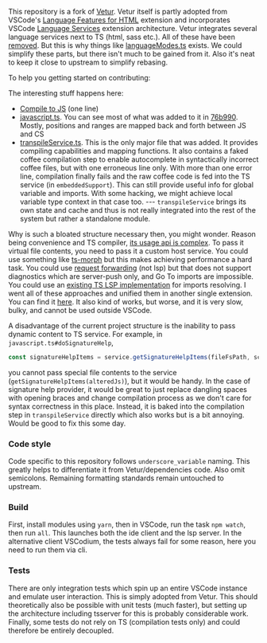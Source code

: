This repository is a fork of [Vetur](https://github.com/vuejs/vetur). Vetur itself is partly adopted from VSCode's [Language Features for HTML](https://github.com/microsoft/vscode/tree/main/extensions/html-language-features) extension and incorporates VSCode [Language Services](https://code.visualstudio.com/api/language-extensions/embedded-languages#language-services) extension architecture. Vetur integrates several language services next to TS (html, sass etc.). All of these have been [removed](server/src/embeddedSupport/coffeescriptDocumentRegionParser.ts). But this is why things like [languageModes.ts](server/src/embeddedSupport/languageModes.ts) exists. We could simplify these parts, but there isn't much to be gained from it. Also it's neat to keep it close to upstream to simplify rebasing.

To help you getting started on contributing:

The interesting stuff happens here:
 - [Compile to JS](https://github.com/phil294/coffeesense/blob/master/server/src/embeddedSupport/embeddedSupport.ts#L112) (one line)
 - [javascript.ts](server/src/modes/script/javascript.ts). You can see most of what was added to it in [76b990](https://github.com/phil294/coffeesense/commit/76b990d3f8f82ace1c0dd1324b69030db7e2a940#diff-93c575dade32a8ec4937b3484be59eca7e019d22408de3350e61a24772dccb7). Mostly, positions and ranges are mapped back and forth between JS and CS
 - [transpileService.ts](server/src/services/transpileService.ts). This is the only major file that was added. It provides compiling capabilities and mapping functions. It also contains a faked coffee compilation step to enable autocomplete in syntactically incorrect coffee files, but with one erroneous line only. With more than one error line, compilation finally fails and the raw coffee code is fed into the TS service (in `embeddedSupport`). This can still provide useful info for global variable and imports. With some hacking, we might achieve local variable type context in that case too. --- `transpileService` brings its own state and cache and thus is not really integrated into the rest of the system but rather a standalone module.

Why is such a bloated structure necessary then, you might wonder. Reason being convenience and TS compiler, [its usage api is complex](https://github.com/microsoft/TypeScript-wiki/blob/main/Using-the-Compiler-API.md). To pass it virtual file contents, you need to pass it a custom host service. You could use something like [ts-morph](https://github.com/dsherret/ts-morph) but this makes achieving performance a hard task. You could use [request forwarding](https://code.visualstudio.com/api/language-extensions/embedded-languages#request-forwarding) (not lsp) but that does not support diagnostics which are server-push only, and Go To imports are impossible. You could use an [existing TS LSP implementation](https://github.com/theia-ide/typescript-language-server) for imports resolving. I went all of these approaches and unified them in another single extension. You can find it [here](https://github.com/phil294/minimal-coffeescript-intellisense). It also kind of works, but worse, and it is very slow, bulky, and cannot be used outside VSCode.

A disadvantage of the current project structure is the inability to pass dynamic content to TS service. For example, in `javascript.ts#doSignatureHelp`,
```ts
const signatureHelpItems = service.getSignatureHelpItems(fileFsPath, scriptDoc.offsetAt(position), undefined);
```
you cannot pass special file contents to the service (`getSignatureHelpItems(alteredJs)`), but it would be handy. In the case of signature help provider, it would be great to just replace dangling spaces with opening braces and change compilation process as we don't care for syntax correctness in this place. Instead, it is baked into the compilation step in `transpileService` directly which also works but is a bit annoying. Would be good to fix this some day.

### Code style

Code specific to this repository follows `underscore_variable` naming. This greatly helps to differentiate it from Vetur/dependencies code. Also omit semicolons.
Remaining formatting standards remain untouched to upstream.

### Build

First, install modules using `yarn`, then in VSCode, run the task `npm watch`, then run `all`. This launches both the ide client and the lsp server.
In the alternative client VSCodium, the tests always fail for some reason, here you need to run them via cli.

### Tests

There are only integration tests which spin up an entire VSCode instance and emulate user interaction. This is simply adopted from Vetur. This should theoretically also be possible with unit tests (much faster), but setting up the architecture including tsserver for this is probably considerable work. Finally, some tests do not rely on TS (compilation tests only) and could therefore be entirely decoupled.